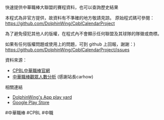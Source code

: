 快速提供中華職棒大聯盟的賽程資料，也可以查詢歷史結果

本程式為非官方提供，故資料有不準確的地方敬請見諒。
原始程式碼可參閱：https://github.com/DolphinWing/CpblCalendarProject

為了避免侵犯其他人的版權，在程式內不會顯示任何聯盟及其球隊的隊徽或商標。

如果有任何版權問題或使用上的問題，可到 github 上回報，謝謝：)
https://github.com/DolphinWing/CpblCalendarProject/issues


資料來源：
* [CPBL中華職棒官網](http://www.cpbl.com.tw/)
* [中華職棒觀眾人數分析](http://zxc22.idv.tw) (感謝站長carhow)

相關連結
* [DolphinWing's App play yard](https://plus.google.com/u/0/communities/117125774226013120188)
* [Google Play Store](https://play.google.com/store/apps/details?id=dolphin.android.apps.CpblCalendar3)

\#中華職棒 \#CPBL \#中職
